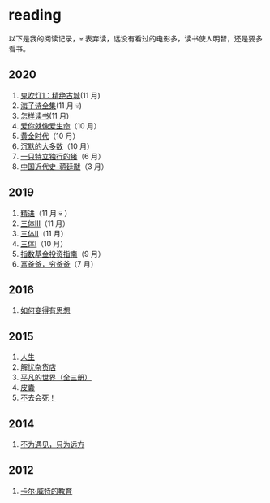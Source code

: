 # reading

以下是我的阅读记录，:skull: 表弃读，远没有看过的电影多，读书使人明智，还是要多看书。

## 2020

1. [鬼吹灯1：精绝古城](https://book.douban.com/subject/26676577/)(11 月)
1. [海子诗全集](https://book.douban.com/subject/3610681/)(11 月 :skull:)
1. [怎样读书](https://book.douban.com/subject/11232958/)(11 月)
1. [爱你就像爱生命](https://book.douban.com/subject/27111096/)（10 月） 
1. [黄金时代](https://book.douban.com/subject/27013708/)（10 月）
1. [沉默的大多数](https://book.douban.com/subject/27013716/)（10 月）
1. [一只特立独行的猪](https://book.douban.com/subject/27013708/)（6 月）
1. [中国近代史-蒋廷黻](https://book.douban.com/subject/1823751/)（3 月）

## 2019

1. [精进](https://book.douban.com/subject/26761696/)（11 月 :skull: ）
1. [三体III](https://book.douban.com/subject/5363767/)（11 月）
1. [三体II](https://book.douban.com/subject/3066477/)（11 月）
1. [三体I](https://book.douban.com/subject/2567698/)（10 月）
1. [指数基金投资指南](https://book.douban.com/subject/27204860/)（9 月）
1. [富爸爸，穷爸爸](https://book.douban.com/subject/1033778/)（7 月）

## 2016

1. [如何变得有思想](https://book.douban.com/subject/26268552/)

## 2015

1. [人生](https://book.douban.com/subject/3803820/)
1. [解忧杂货店](https://book.douban.com/subject/25862578/)
1. [平凡的世界（全三册）](https://book.douban.com/subject/3523041/)
1. [皮囊](https://book.douban.com/subject/26278687/)
1. [不去会死！](https://book.douban.com/subject/4618225/)


## 2014

1. [不为遇见，只为远方](https://book.douban.com/subject/25746547/)

## 2012

1. [卡尔·威特的教育](https://book.douban.com/subject/1000904/)